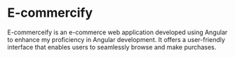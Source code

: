 # E-commercify
E-commerceify is an e-commerce web application developed using Angular to enhance my proficiency in Angular development. It offers a user-friendly interface that enables users to seamlessly browse and make purchases.
